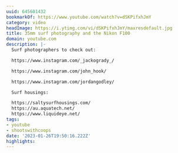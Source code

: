 ```yaml
---
uuid: 645601432
bookmarkOf: https://www.youtube.com/watch?v=dSKPifxhJmY
category: video
headImage: https://i.ytimg.com/vi/dSKPifxhJmY/maxresdefault.jpg
title: 35mm surf photography and the Nikon F100
domain: youtube.com
description: |-
  Surf photographers to check out:

  https://www.instagram.com/_jackogrady_/

  https://www.instagram.com/john_hook/

  https://www.instagram.com/jordangodley/

  Surf housings:

  https://saltysurfhousings.com/
  https://au.aquatech.net/
  https://www.liquideye.net/
tags:
- youtube
- shootswithcoops
date: '2023-01-26T19:50:16.222Z'
highlights:
---
```



